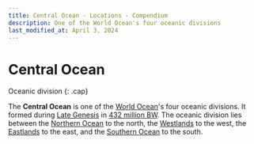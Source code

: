 ```yaml
---
title: Central Ocean - Locations - Compendium
description: One of the World Ocean's four oceanic divisions
last_modified_at: April 3, 2024
---
```


# Central Ocean
Oceanic division
{: .cap}

The **Central Ocean** is one of the [World Ocean](/compendium/locations/world-ocean/)'s four oceanic divisions. It formed during [Late Genesis](/compendium/events/genesis/#late-genesis) in [432 million BW](/compendium/events/genesis/#432-million-bw). The oceanic division lies between the [Northern Ocean](/compendium/locations/northern-ocean/) to the north, the [Westlands](/compendium/locations/westlands/) to the west, the [Eastlands](/compendium/locations/eastlands/) to the east, and the [Southern Ocean](/compendium/locations/southern-ocean/) to the south.